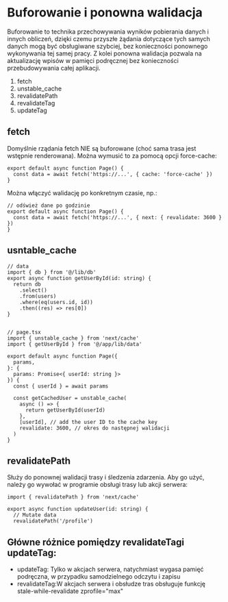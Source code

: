 # Buforowanie i ponowna walidacja

Buforowanie to technika przechowywania wyników pobierania danych i innych obliczeń, dzięki czemu przyszłe żądania dotyczące tych samych danych mogą być obsługiwane szybciej, bez konieczności ponownego wykonywania tej samej pracy. Z kolei ponowna walidacja pozwala na aktualizację wpisów w pamięci podręcznej bez konieczności przebudowywania całej aplikacji.

1. fetch
2. unstable_cache
3. revalidatePath
4. revalidateTag
5. updateTag

## fetch

Domyślnie rządania fetch NIE są buforowane (choć sama trasa jest wstępnie renderowana). Można wymusić to za pomocą opcji force-cache:

```tsx
export default async function Page() {
  const data = await fetch('https://...', { cache: 'force-cache' })
}
```

Można włączyć walidację po konkretnym czasie, np.:

```tsx
// odśwież dane po godzinie
export default async function Page() {
  const data = await fetch('https://...', { next: { revalidate: 3600 } })
}
```


## usntable_cache

```tsx
// data
import { db } from '@/lib/db'
export async function getUserById(id: string) {
  return db
    .select()
    .from(users)
    .where(eq(users.id, id))
    .then((res) => res[0])
}


// page.tsx
import { unstable_cache } from 'next/cache'
import { getUserById } from '@/app/lib/data'
 
export default async function Page({
  params,
}: {
  params: Promise<{ userId: string }>
}) {
  const { userId } = await params
 
  const getCachedUser = unstable_cache(
    async () => {
      return getUserById(userId)
    },
    [userId], // add the user ID to the cache key
    revalidate: 3600, // okres do następnej walidacji
  )
}
```

## revalidatePath

Służy do ponownej walidacji trasy i śledzenia zdarzenia. Aby go użyć, należy go wywołać w programie obsługi trasy lub akcji serwera:


```tsx
import { revalidatePath } from 'next/cache'
 
export async function updateUser(id: string) {
  // Mutate data
  revalidatePath('/profile')
```



## Główne różnice pomiędzy revalidateTagi updateTag:

- updateTag: Tylko w akcjach serwera, natychmiast wygasa pamięć podręczna, w przypadku samodzielnego odczytu i zapisu
- revalidateTag:W akcjach serwera i obsłudze tras obsługuje funkcję stale-while-revalidate zprofile="max"